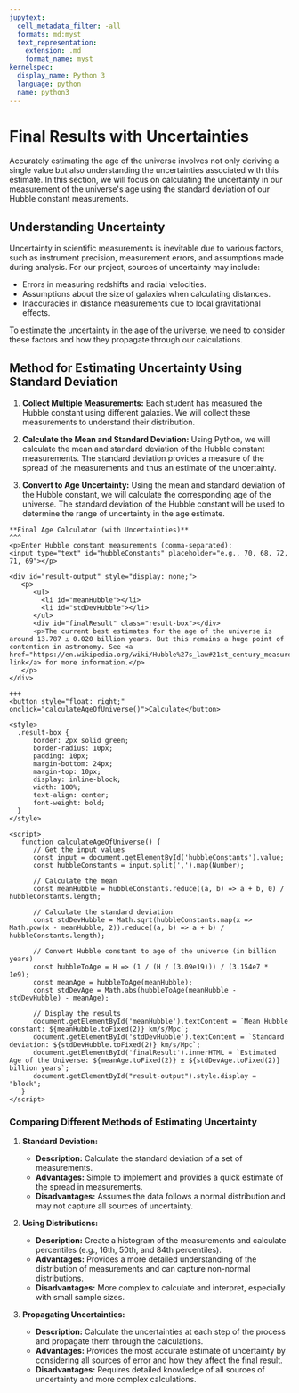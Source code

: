 ```yaml
---
jupytext:
  cell_metadata_filter: -all
  formats: md:myst
  text_representation:
    extension: .md
    format_name: myst
kernelspec:
  display_name: Python 3
  language: python
  name: python3
---
```


# Final Results with Uncertainties

Accurately estimating the age of the universe involves not only deriving a single value but also understanding the uncertainties associated with this estimate. In this section, we will focus on calculating the uncertainty in our measurement of the universe's age using the standard deviation of our Hubble constant measurements.

## Understanding Uncertainty

Uncertainty in scientific measurements is inevitable due to various factors, such as instrument precision, measurement errors, and assumptions made during analysis. For our project, sources of uncertainty may include:
- Errors in measuring redshifts and radial velocities.
- Assumptions about the size of galaxies when calculating distances.
- Inaccuracies in distance measurements due to local gravitational effects.

To estimate the uncertainty in the age of the universe, we need to consider these factors and how they propagate through our calculations.

## Method for Estimating Uncertainty Using Standard Deviation

1. **Collect Multiple Measurements:**
   Each student has measured the Hubble constant using different galaxies. We will collect these measurements to understand their distribution.

2. **Calculate the Mean and Standard Deviation:**
   Using Python, we will calculate the mean and standard deviation of the Hubble constant measurements. The standard deviation provides a measure of the spread of the measurements and thus an estimate of the uncertainty.

3. **Convert to Age Uncertainty:**
   Using the mean and standard deviation of the Hubble constant, we will calculate the corresponding age of the universe. The standard deviation of the Hubble constant will be used to determine the range of uncertainty in the age estimate.

```{card}
**Final Age Calculator (with Uncertainties)**
^^^
<p>Enter Hubble constant measurements (comma-separated):
<input type="text" id="hubbleConstants" placeholder="e.g., 70, 68, 72, 71, 69"></p>

<div id="result-output" style="display: none;">
   <p>
      <ul>
        <li id="meanHubble"></li>
        <li id="stdDevHubble"></li>
      </ul>
      <div id="finalResult" class="result-box"></div>
      <p>The current best estimates for the age of the universe is around 13.787 ± 0.020 billion years. But this remains a huge point of contention in astronomy. See <a href="https://en.wikipedia.org/wiki/Hubble%27s_law#21st_century_measurements">this link</a> for more information.</p>
   </p>
</div>

+++
<button style="float: right;" onclick="calculateAgeOfUniverse()">Calculate</button>

<style>
  .result-box {
      border: 2px solid green;
      border-radius: 10px;
      padding: 10px;
      margin-bottom: 24px;
      margin-top: 10px;
      display: inline-block;
      width: 100%;
      text-align: center;
      font-weight: bold;
  }
</style>
    
<script>
   function calculateAgeOfUniverse() {
      // Get the input values
      const input = document.getElementById('hubbleConstants').value;
      const hubbleConstants = input.split(',').map(Number);
   
      // Calculate the mean
      const meanHubble = hubbleConstants.reduce((a, b) => a + b, 0) / hubbleConstants.length;
   
      // Calculate the standard deviation
      const stdDevHubble = Math.sqrt(hubbleConstants.map(x => Math.pow(x - meanHubble, 2)).reduce((a, b) => a + b) / hubbleConstants.length);
   
      // Convert Hubble constant to age of the universe (in billion years)
      const hubbleToAge = H => (1 / (H / (3.09e19))) / (3.154e7 * 1e9);
      const meanAge = hubbleToAge(meanHubble);
      const stdDevAge = Math.abs(hubbleToAge(meanHubble - stdDevHubble) - meanAge);
   
      // Display the results
      document.getElementById('meanHubble').textContent = `Mean Hubble constant: ${meanHubble.toFixed(2)} km/s/Mpc`;
      document.getElementById('stdDevHubble').textContent = `Standard deviation: ${stdDevHubble.toFixed(2)} km/s/Mpc`;
      document.getElementById('finalResult').innerHTML = `Estimated Age of the Universe: ${meanAge.toFixed(2)} ± ${stdDevAge.toFixed(2)} billion years`;
      document.getElementById("result-output").style.display = "block";
   }
</script>
```

### Comparing Different Methods of Estimating Uncertainty

1. **Standard Deviation:**
   - **Description:** Calculate the standard deviation of a set of measurements.
   - **Advantages:** Simple to implement and provides a quick estimate of the spread in measurements.
   - **Disadvantages:** Assumes the data follows a normal distribution and may not capture all sources of uncertainty.

2. **Using Distributions:**
   - **Description:** Create a histogram of the measurements and calculate percentiles (e.g., 16th, 50th, and 84th percentiles).
   - **Advantages:** Provides a more detailed understanding of the distribution of measurements and can capture non-normal distributions.
   - **Disadvantages:** More complex to calculate and interpret, especially with small sample sizes.

3. **Propagating Uncertainties:**
   - **Description:** Calculate the uncertainties at each step of the process and propagate them through the calculations.
   - **Advantages:** Provides the most accurate estimate of uncertainty by considering all sources of error and how they affect the final result.
   - **Disadvantages:** Requires detailed knowledge of all sources of uncertainty and more complex calculations.
